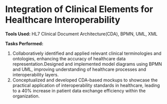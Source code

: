 # Integration of Clinical Elements for Healthcare Interoperability

**Tools Used:** HL7 Clinical Document Architecture(CDA), BPMN, UML, XML

**Tasks Performed:**
1. Collaboratively identified and applied relevant clinical terminologies and ontologies, enhancing the accuracy of healthcare data representation.Designed and implemented model diagrams using BPMN and UML, improving understanding of healthcare processes and interoperability layers.
2. Conceptualized and developed CDA-based mockups to showcase the practical application of interoperability standards in healthcare, leading to a 40% increase in patient data exchange efficiency within the organization.
